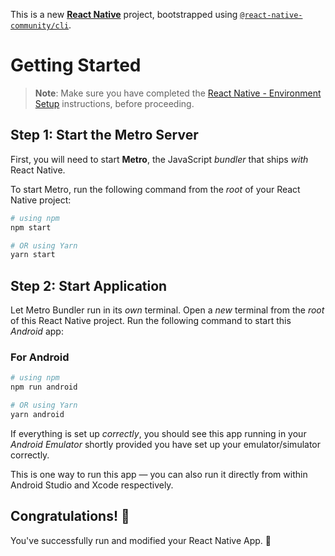 This is a new [**React Native**](https://reactnative.dev) project, bootstrapped using [`@react-native-community/cli`](https://github.com/react-native-community/cli).

# Getting Started

>**Note**: Make sure you have completed the [React Native - Environment Setup](https://reactnative.dev/docs/environment-setup) instructions, before proceeding.

## Step 1: Start the Metro Server

First, you will need to start **Metro**, the JavaScript _bundler_ that ships _with_ React Native.

To start Metro, run the following command from the _root_ of your React Native project:

```bash
# using npm
npm start

# OR using Yarn
yarn start
```

## Step 2: Start Application

Let Metro Bundler run in its _own_ terminal. Open a _new_ terminal from the _root_ of this React Native project. Run the following command to start this _Android_ app:

### For Android

```bash
# using npm
npm run android

# OR using Yarn
yarn android
```

If everything is set up _correctly_, you should see this app running in your _Android Emulator_ shortly provided you have set up your emulator/simulator correctly.

This is one way to run this app — you can also run it directly from within Android Studio and Xcode respectively.


## Congratulations! :tada:

You've successfully run and modified your React Native App. :partying_face:

